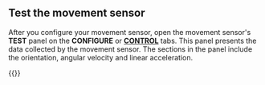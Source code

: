 ## Test the movement sensor

After you configure your movement sensor, open the movement sensor's **TEST** panel on the **CONFIGURE** or [**CONTROL**](/manage/troubleshoot/teleoperate/default-interface/#web-ui) tabs.
This panel presents the data collected by the movement sensor.
The sections in the panel include the orientation, angular velocity and linear acceleration.

{{<imgproc src="/components/movement-sensor/movement-sensor-control-tab-imu.png" declaredimensions=true alt="The movement sensor component in the test panel" resize="800x" style="width:500px" class="imgzoom">}}
